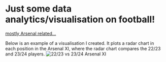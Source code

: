 # Just some data analytics/visualisation on football! 

[mostly Arsenal related...](images/arteta.png)

Below is an example of a visualisation I created. It plots a radar chart in each position in the Arsenal XI, where the radar chart compares the 22/23 and 23/24 players. 
![22/23 vs 23/24 Arsenal XI](/outputs/arsenal/ArsenalDashboard.png)